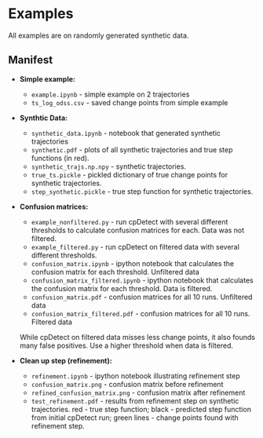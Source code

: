 Examples
========

All examples are on randomly generated synthetic data.

Manifest
--------
* **Simple example:**
    * `example.ipynb` - simple example on 2 trajectories
    * `ts_log_odss.csv` - saved change points from simple example

* **Synthtic Data:**
    * `synthetic_data.ipynb` - notebook that generated synthetic trajectories
    * `synthetic.pdf` - plots of all synthetic trajectories and true step functions (in red).
    * `synthetic_trajs.np.npy` - synthetic trajectories.
    * `true_ts.pickle` - pickled dictionary of true change points for synthetic trajectories.
    * `step_synthetic.pickle` - true step function for synthetic trajectories. 
    
* **Confusion matrices:**
    * `example_nonfiltered.py` - run cpDetect with several different thresholds
    to calculate confusion matrices for each. Data was not filtered.
    * `example_filtered.py` - run cpDetect on filtered data with several different
    thresholds.
    * `confusion_matrix.ipynb` - ipython notebook that calculates the confusion matrix
    for each threshold. Unfiltered data
    * `confusion_matrix_filtered.ipynb` - ipython notebook that calculates the confusion
    matrix for each threshold. Data is filtered.
    * `confusion_matrix.pdf` - confusion matrices for all 10 runs. Unfiltered data
    * `confusion_matrix_filtered.pdf` - confusion matrices for all 10 runs. Filtered data
    
    While cpDetect on filtered data misses less change points, it also founds many
    false positives. Use a higher threshold when data is filtered. 

* **Clean up step (refinement):**
    * `refinement.ipynb` - ipython notebook illustrating refinement step
    * `confusion_matrix.png` - confusion matrix before refinement
    * `refined_confusion_matrix.png` - confusion matrix after refinement
    * `test_refinement.pdf` - results from refinement step on synthetic trajectories. 
    red - true step function; black - predicted step function from initial cpDetect run;
    green lines - change points found with refinement step. 
    
    